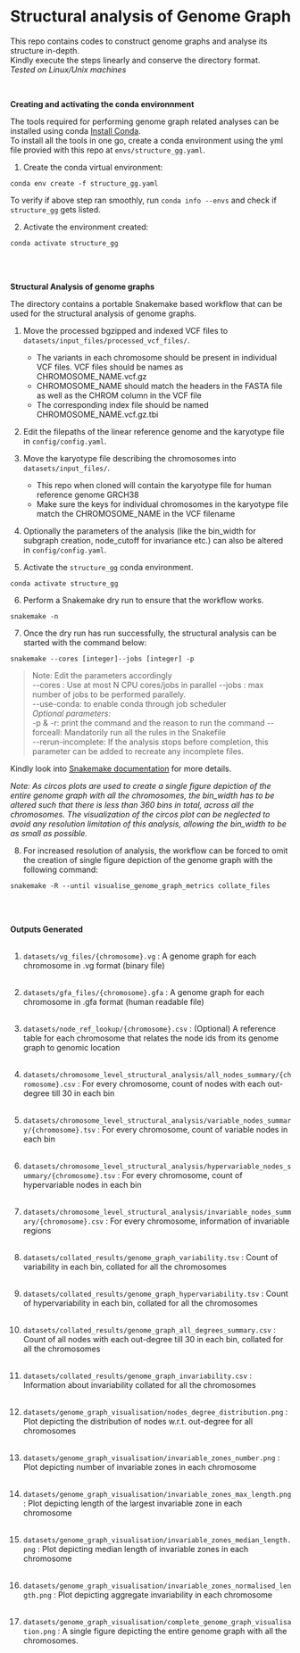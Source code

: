 <h1>Structural analysis of Genome Graph</h1>

This repo contains codes to construct genome graphs and analyse its structure in-depth. <br>
Kindly execute the steps linearly and conserve the directory format. <br>
*Tested on Linux/Unix machines*

<br>

**Creating and activating the conda environnment**

The tools required for performing genome graph related analyses can be installed using conda [Install Conda](https://docs.conda.io/projects/conda/en/latest/user-guide/install/linux.html). <br>
To install all the tools in one go, create a conda environment using the yml file provied with this repo at ```envs/structure_gg.yaml```.

1) Create the conda virtual environment: 
```
conda env create -f structure_gg.yaml
```

To verify if above step ran smoothly, run ```conda info --envs``` and check if ```structure_gg``` gets listed. 

2) Activate the environment created: 
```
conda activate structure_gg
```

<br>
<br> 

**Structural Analysis of genome graphs**

The directory contains a portable Snakemake based workflow that can be used for the structural analysis of genome graphs.

1) Move the processed bgzipped and indexed VCF files to ```datasets/input_files/processed_vcf_files/```. 
    * The variants in each chromosome should be present in individual VCF files. VCF files should be names as CHROMOSOME_NAME.vcf.gz
    * CHROMOSOME_NAME should match the headers in the FASTA file as well as the CHROM column in the VCF file
    * The corresponding index file should be named CHROMOSOME_NAME.vcf.gz.tbi

2) Edit the filepaths of the linear reference genome and the karyotype file in ```config/config.yaml```.

3) Move the karyotype file describing the chromosomes into ```datasets/input_files/```. 
    * This repo when cloned will contain the karyotype file for human reference genome GRCH38
    * Make sure the keys for individual chromosomes in the karyotype file match the CHROMOSOME_NAME in the VCF filename

4) Optionally the parameters of the analysis (like the bin_width for subgraph creation, node_cutoff for invariance etc.) can also be altered in ```config/config.yaml```.

5) Activate the ```structure_gg``` conda environment.
```
conda activate structure_gg
```

6) Perform a Snakemake dry run to ensure that the workflow works.
```
snakemake -n
``` 


7) Once the dry run has run successfully, the structural analysis can be started with the command below:
```
snakemake --cores [integer]--jobs [integer] -p 
```

> Note: Edit the parameters accordingly <br>
> --cores : Use at most N CPU cores/jobs in parallel
> --jobs : max number of jobs to be performed parallely. <br>
> --use-conda: to enable conda through job scheduler <br>
> *Optional parameters:* <br>
> -p & -r: print the command and the reason to run the command
> --forceall: Mandatorily run all the rules in the Snakefile <br>
> --rerun-incomplete: If the analysis stops before completion, this parameter can be added to recreate any incomplete files. <br>


Kindly look into [Snakemake documentation](https://snakemake.readthedocs.io/en/stable/) for more details.


*Note: As circos plots are used to create a single figure depiction of the entire genome graph with all the chromosomes, the bin_width has to be altered such that there is less than 360 bins in total, across all the chromosomes. The visualization of the circos plot can be neglected to avoid any resolution limitation of this analysis, allowing the bin_width to be as small as possible.*

8) For increased resolution of analysis, the workflow can be forced to omit the creation of single figure depiction of the genome graph with the following command:
```
snakemake -R --until visualise_genome_graph_metrics collate_files
```
 <br><br>

**Outputs Generated**
 <br> <br>

1) ```datasets/vg_files/{chromosome}.vg``` : A genome graph for each chromosome in .vg format (binary file) <br> <br>

2) ```datasets/gfa_files/{chromosome}.gfa``` : A genome graph for each chromosome in .gfa format (human readable file) <br> <br>

3) ```datasets/node_ref_lookup/{chromosome}.csv``` : (Optional) A reference table for each chromosome that relates the node ids from its genome graph to genomic location <br> <br>

4) ```datasets/chromosome_level_structural_analysis/all_nodes_summary/{chromosome}.csv``` : For every chromosome, count of nodes with each out-degree till 30 in each bin <br> <br>

5) ```datasets/chromosome_level_structural_analysis/variable_nodes_summary/{chromosome}.tsv``` : For every chromosome, count of variable nodes in each bin <br> <br>

6) ```datasets/chromosome_level_structural_analysis/hypervariable_nodes_summary/{chromosome}.tsv``` : For every chromosome, count of hypervariable nodes in each bin <br> <br>

7) ```datasets/chromosome_level_structural_analysis/invariable_nodes_summary/{chromosome}.csv``` : For every chromosome, information of invariable regions <br> <br>

8) ```datasets/collated_results/genome_graph_variability.tsv``` : Count of variability in each bin, collated for all the chromosomes <br> <br>

9) ```datasets/collated_results/genome_graph_hypervariability.tsv``` : Count of hypervariability in each bin, collated for all the chromosomes <br> <br>

10) ```datasets/collated_results/genome_graph_all_degrees_summary.csv``` : Count of all nodes with each out-degree till 30 in each bin, collated for all the chromosomes <br> <br>

11) ```datasets/collated_results/genome_graph_invariability.csv``` : Information about invariability collated for all the chromosomes <br> <br>

12) ```datasets/genome_graph_visualisation/nodes_degree_distribution.png``` : Plot depicting the distribution of nodes w.r.t. out-degree for all chromosomes <br> <br>

13) ```datasets/genome_graph_visualisation/invariable_zones_number.png``` : Plot depicting number of invariable zones in each chromosome <br> <br>

14) ```datasets/genome_graph_visualisation/invariable_zones_max_length.png``` : Plot depicting length of the largest invariable zone in each chromosome <br> <br>

15) ```datasets/genome_graph_visualisation/invariable_zones_median_length.png``` : Plot depicting median length of invariable zones in each chromosome <br> <br>

16) ```datasets/genome_graph_visualisation/invariable_zones_normalised_length.png``` : Plot depicting aggregate invariability in each chromosome <br> <br>

17) ```datasets/genome_graph_visualisation/complete_genome_graph_visualisation.png``` : A single figure depicting the entire genome graph with all the chromosomes.

<br> <br>
